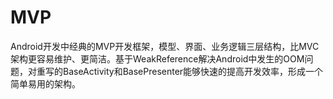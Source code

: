 # MVP
Android开发中经典的MVP开发框架，模型、界面、业务逻辑三层结构，比MVC架构更容易维护、更简洁。基于WeakReference解决Android中发生的OOM问题，对重写的BaseActivity和BasePresenter能够快速的提高开发效率，形成一个简单易用的架构。
